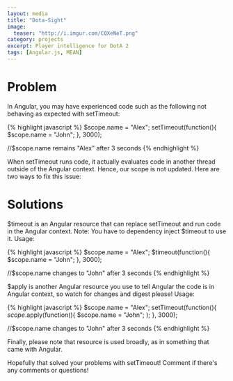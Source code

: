 ```yaml
---
layout: media
title: "Dota-Sight"
image:
  teaser: "http://i.imgur.com/CQXeNeT.png"
category: projects
excerpt: Player intelligence for DotA 2
tags: [Angular.js, MEAN]
---
```



# Problem

In Angular, you may have experienced code such as the following not behaving as expected with setTimeout:

{% highlight javascript %}
$scope.name = "Alex";
setTimeout(function(){
  $scope.name = "John";
}, 3000);

//$scope.name remains "Alex" after 3 seconds
{% endhighlight %}

When setTimeout runs code, it actually evaluates code in another thread outside of the Angular context. Hence, our scope is not updated. Here are two ways to fix this issue:

# Solutions

$timeout is an Angular resource that can replace setTimeout and run code in the Angular context. Note: You have to dependency inject $timeout to use it. Usage:

{% highlight javascript %}
$scope.name = "Alex";
$timeout(function(){
  $scope.name = "John";
}, 3000);

//$scope.name changes to "John" after 3 seconds
{% endhighlight %}

$apply is another Angular resource you use to tell Angular the code is in Angular context, so watch for changes and digest please! Usage:

{% highlight javascript %}
$scope.name = "Alex";
setTimeout(function(){
  $scope.$apply(function(){
    $scope.name = "John";
  );
}, 3000);

//$scope.name changes to "John" after 3 seconds
{% endhighlight %}

Finally, please note that resource is used broadly, as in something that came with Angular.

Hopefully that solved your problems with setTimeout! Comment if there's any comments or questions!

